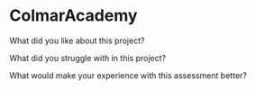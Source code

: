 # ColmarAcademy

What did you like about this project?


What did you struggle with in this project?


What would make your experience with this assessment better?
